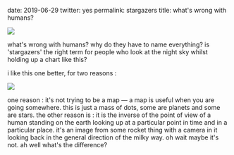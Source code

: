 date: 2019-06-29
twitter: yes
permalink: stargazers
title: what's wrong with humans?

![](http://johannesk.com.s3.amazonaws.com/2019/stargazers.jpg)

what's wrong with humans? why do they have to name everything? is 'stargazers' the right term for people who look at the night sky whilst holding up a chart like this? 

i like this one better, for two reasons :

![](http://johannesk.com.s3.amazonaws.com/2019/hubble.jpg)

one reason : it's not trying to be a map — a map is useful when you are going somewhere. this is just a mass of dots, some are planets and some are stars. the other reason is : it is the inverse of the point of view  of a human standing on the earth looking up at a particular point in time and in a particular place. it's an image from some rocket thing with a camera in it looking back in the general direction of the milky way. oh wait maybe it's not. ah well what's the difference?